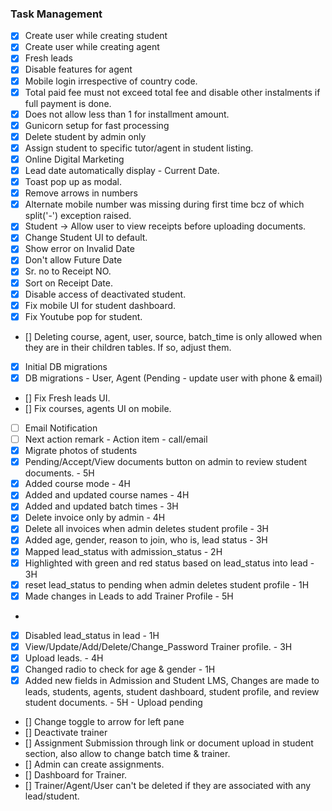 ### Task Management

- [X] Create user while creating student
- [X] Create user while creating agent
- [X] Fresh leads
- [X] Disable features for agent
- [X] Mobile login irrespective of country code.
- [X] Total paid fee must not exceed total fee and disable other instalments if full payment is done.
- [X] Does not allow less than 1 for installment amount.
- [X] Gunicorn setup for fast processing
- [X] Delete student by admin only
- [X] Assign student to specific tutor/agent in student listing.
- [X] Online Digital Marketing
- [X] Lead date automatically display - Current Date.
- [X] Toast pop up as modal.
- [X] Remove arrows in numbers 
- [X] Alternate mobile number was missing during first time bcz of which split('-') exception raised.
- [X] Student -> Allow user to view receipts before uploading documents.
- [X] Change Student UI to default.
- [X] Show error on Invalid Date
- [X] Don't allow Future Date
- [X] Sr. no to Receipt NO.
- [X] Sort on Receipt Date.
- [X] Disable access of deactivated student.
- [X] Fix mobile UI for student dashboard.
- [X] Fix Youtube pop for student.
- [] Deleting course, agent, user, source, batch_time is only allowed when they are in their children tables. If so, adjust them.
- [X] Initial DB migrations
- [X] DB migrations - User, Agent (Pending - update user with phone & email)
- [] Fix Fresh leads UI.
- [] Fix courses, agents UI on mobile.
- [ ] Email Notification 
- [ ] Next action remark - Action item - call/email
- [X] Migrate photos of students
- [X] Pending/Accept/View documents button on admin to review student documents. - 5H
- [X] Added course mode - 4H
- [X] Added and updated course names - 4H
- [X] Added and updated batch times - 3H
- [X] Delete invoice only by admin - 4H
- [X] Delete all invoices when admin deletes student profile - 3H
- [X] Added age, gender, reason to join, who is, lead status - 3H
- [X] Mapped lead_status with admission_status - 2H
- [X] Highlighted with green and red status based on lead_status into lead - 3H
- [X] reset lead_status to pending when admin deletes student profile - 1H
- [X] Made changes in Leads to add Trainer Profile - 5H
- 

- [X] Disabled lead_status in lead - 1H
- [X] View/Update/Add/Delete/Change_Password Trainer profile. - 3H
- [X] Upload leads. - 4H
- [X] Changed radio to check for age & gender - 1H 
- [X] Added new fields in Admission and Student LMS, Changes are made to leads, students, agents, student dashboard, student profile, and review student documents. - 5H - Upload pending 
- [] Change toggle to arrow for left pane
- [] Deactivate trainer
- [] Assignment Submission through link or document upload in student section, also allow to change batch time & trainer.
- [] Admin can create assignments.
- [] Dashboard for Trainer.
- [] Trainer/Agent/User can't be deleted if they are associated with any lead/student.
